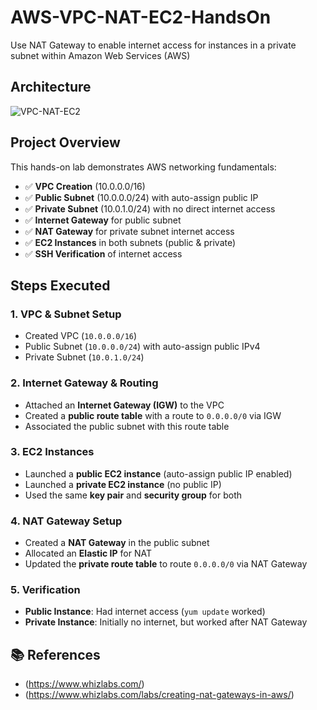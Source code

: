 # AWS-VPC-NAT-EC2-HandsOn
Use NAT Gateway to enable internet access for instances in a private subnet within Amazon Web Services (AWS)
## Architecture
![VPC-NAT-EC2](https://github.com/user-attachments/assets/764b931c-e2f5-45ce-8c5c-a357956b4f76)

## **Project Overview**
This hands-on lab demonstrates AWS networking fundamentals:
- ✅ **VPC Creation** (10.0.0.0/16)
- ✅ **Public Subnet** (10.0.0.0/24) with auto-assign public IP
- ✅ **Private Subnet** (10.0.1.0/24) with no direct internet access
- ✅ **Internet Gateway** for public subnet
- ✅ **NAT Gateway** for private subnet internet access
- ✅ **EC2 Instances** in both subnets (public & private)
- ✅ **SSH Verification** of internet access
  
## **Steps Executed**

### **1. VPC & Subnet Setup**
- Created VPC (`10.0.0.0/16`)
- Public Subnet (`10.0.0.0/24`) with auto-assign public IPv4
- Private Subnet (`10.0.1.0/24`)

### **2. Internet Gateway & Routing**
- Attached an **Internet Gateway (IGW)** to the VPC
- Created a **public route table** with a route to `0.0.0.0/0` via IGW
- Associated the public subnet with this route table

### **3. EC2 Instances**
- Launched a **public EC2 instance** (auto-assign public IP enabled)
- Launched a **private EC2 instance** (no public IP)
- Used the same **key pair** and **security group** for both

### **4. NAT Gateway Setup**
- Created a **NAT Gateway** in the public subnet
- Allocated an **Elastic IP** for NAT
- Updated the **private route table** to route `0.0.0.0/0` via NAT Gateway

### **5. Verification**
- **Public Instance**: Had internet access (`yum update` worked)
- **Private Instance**: Initially no internet, but worked after NAT Gateway

## 📚 References  
- (https://www.whizlabs.com/)  
- (https://www.whizlabs.com/labs/creating-nat-gateways-in-aws/)

